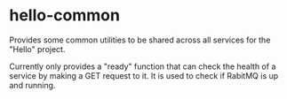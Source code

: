 # hello-common
Provides some common utilities to be shared across all services for the "Hello" project.

Currently only provides a "ready" function that can check the health of a service
by making a GET request to it.  It is used to check if RabitMQ is up and running.
